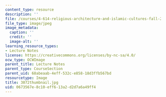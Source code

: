```yaml
---
content_type: resource
description: ''
file: /courses/4-614-religious-architecture-and-islamic-cultures-fall-2002/0673567e8c10eff613a2d2d7a6a49ff4_3072thumbnail.jpg
file_type: image/jpeg
image_metadata:
  caption: ''
  credit: ''
  image-alt: ''
learning_resource_types:
- Lecture Notes
license: https://creativecommons.org/licenses/by-nc-sa/4.0/
ocw_type: OCWImage
parent_title: Lecture Notes
parent_type: CourseSection
parent_uid: 68abeaab-4eff-532c-e858-18d3ffb567bd
resourcetype: Image
title: 3072thumbnail.jpg
uid: 0673567e-8c10-eff6-13a2-d2d7a6a49ff4
---
```

